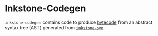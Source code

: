 # Inkstone-Codegen

`inkstone-codegen` contains code to produce [bytecode][] from an abstract syntax tree (AST) generated from [`inkstone-syn`][syn].

[bytecode]: ../inkstone-bytecode/readme.md
[syn]: ../inkstone-syn/readme.md
